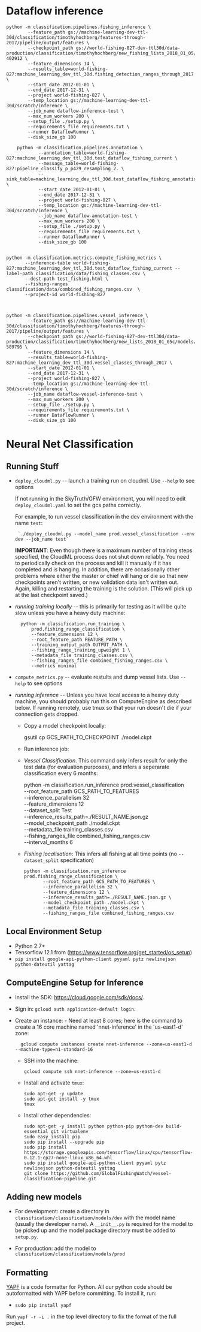 
# Dataflow inference

    python -m classification.pipelines.fishing_inference \
            --feature_path gs://machine-learning-dev-ttl-30d/classification/timothyhochberg/features-through-2017/pipeline/output/features \
            --checkpoint_path gs://world-fishing-827-dev-ttl30d/data-production/classification/timothyhochberg/new_fishing_lists_2018_01_05/models/prod.fishing_detection/train/model.ckpt-402912 \
            --feature_dimensions 14 \
            --results_table=world-fishing-827:machine_learning_dev_ttl_30d.fishing_detection_ranges_through_2017 \
            --start_date 2012-01-01 \
            --end_date 2017-12-31 \
            --project world-fishing-827 \
            --temp_location gs://machine-learning-dev-ttl-30d/scratch/inference \
            --job_name dataflow-inference-test \
            --max_num_workers 200 \
            --setup_file ./setup.py \
            --requirements_file requirements.txt \
            --runner DataflowRunner \
            --disk_size_gb 100

        python -m classification.pipelines.annotation \
                --annotation_table=world-fishing-827:machine_learning_dev_ttl_30d.test_dataflow_fishing_current \
                --message_table=world-fishing-827:pipeline_classify_p_p429_resampling_2. \
                --sink_table=machine_learning_dev_ttl_30d.test_dataflow_fishing_annotation_all \
                --start_date 2012-01-01 \
                --end_date 2017-12-31 \
                --project world-fishing-827 \
                --temp_location gs://machine-learning-dev-ttl-30d/scratch/inference \
                --job_name dataflow-annotation-test \
                --max_num_workers 200 \
                --setup_file ./setup.py \
                --requirements_file requirements.txt \
                --runner DataflowRunner \
                --disk_size_gb 100


    python -m classification.metrics.compute_fishing_metrics \
           --inference-table world-fishing-827:machine_learning_dev_ttl_30d.test_dataflow_fishing_current --label-path classification/data/fishing_classes.csv \
           --dest-path test_fishing.html \
           --fishing-ranges classification/data/combined_fishing_ranges.csv  \
           --project-id world-fishing-827



    python -m classification.pipelines.vessel_inference \
            --feature_path gs://machine-learning-dev-ttl-30d/classification/timothyhochberg/features-through-2017/pipeline/output/features \
            --checkpoint_path gs://world-fishing-827-dev-ttl30d/data-production/classification/timothyhochberg/new_lists_2018_01_05c/models/prod.vessel_characterization/train/model.ckpt-589795 \
            --feature_dimensions 14 \
            --results_table=world-fishing-827:machine_learning_dev_ttl_30d.vessel_classes_through_2017 \
            --start_date 2012-01-01 \
            --end_date 2017-12-31 \
            --project world-fishing-827 \
            --temp_location gs://machine-learning-dev-ttl-30d/scratch/inference \
            --job_name dataflow-vessel-inference-test \
            --max_num_workers 200 \
            --setup_file ./setup.py \
            --requirements_file requirements.txt \
            --runner DataflowRunner \
            --disk_size_gb 100 




# Neural Net Classification

## Running Stuff

-  `deploy_cloudml.py` -- launch a training run on cloudml. Use `--help` to see options

   If not running in the SkyTruth/GFW environment, you will need to edit `deploy_cloudml.yaml`
   to set the gcs paths correctly.

   For example, to run vessel classification in the dev environment with the name `test`:

        `./deploy_cloudml.py --model_name prod.vessel_classification --env dev --job_name test`

   **IMPORTANT**: Even though there is a maximum number of training steps specified, the CloudML
   process does not shut down reliably.  You need to periodically check on the process and kill it
   manually if it has completed and is hanging. In addition, there are occasionally other problems
   where either the master or chief will hang or die so that new checkpoints aren't written, or
   new validation data isn't written out. Again, killing and restarting the training is the solution.
   (This will pick up at the last checkpoint saved.)

- *running training locally* -- this is primarily for testing as it will be quite slow unless you
  have a heavy duty machine:

        python -m classification.run_training \
            prod.fishing_range_classification \
            --feature_dimensions 12 \
            --root_feature_path FEATURE_PATH \
            --training_output_path OUTPUT_PATH \
            --fishing_range_training_upweight 1 \
            --metadata_file training_classes.csv \
            --fishing_ranges_file combined_fishing_ranges.csv \
            --metrics minimal


- `compute_metrics.py` -- evaluate restults and dump vessel lists. Use `--help` to see options


- *running inference* -- Unless you have local access to a heavy duty machine, you should
  probably run this on ComputeEngine as described below. If running remotely, use tmux so 
  that your run doesn't die if your connection gets dropped.

   - Copy a model checkpoint locally:

      gsutil cp GCS_PATH_TO_CHECKPOINT  ./model.ckpt

   - Run inference job:

    * *Vessel Classification*. This command only infers result for only the test data 
      (for evaluation purposes), and infers a seperarate classification every 6 months:

       python -m classification.run_inference prod.vessel_classification \
              --root_feature_path GCS_PATH_TO_FEATURES \
              --inference_parallelism 32 \
              --feature_dimensions 12 \
              --dataset_split Test \
              --inference_results_path=./RESULT_NAME.json.gz \
              --model_checkpoint_path ./model.ckpt \
              --metadata_file training_classes.csv \
              --fishing_ranges_file combined_fishing_ranges.csv \
              --interval_months 6

   - *Fishing localisation*: This infers all fishing at all time points (no `--dataset_split` specification)

         python -m classification.run_inference prod.fishing_range_classification \
                --root_feature_path GCS_PATH_TO_FEATURES \
                --inference_parallelism 32 \
                --feature_dimensions 12 \
                --inference_results_path=./RESULT_NAME.json.gz \
                --model_checkpoint_path ./model.ckpt \
                --metadata_file training_classes.csv \
                --fishing_ranges_file combined_fishing_ranges.csv



## Local Environment Setup

* Python 2.7+
* Tensorflow 12.1 from (https://www.tensorflow.org/get_started/os_setup)
* `pip install google-api-python-client pyyaml pytz newlinejson python-dateutil yattag`

## ComputeEngine Setup for Inference 

* Install the SDK: https://cloud.google.com/sdk/docs/.
* Sign in: `gcloud auth application-default login`.
* Create an instance:
      - Need at least 8 cores; here is the command to create a 16 core machine named 'nnet-inference'
        in the 'us-east1-d' zone:

        gcloud compute instances create nnet-inference --zone=us-east1-d --machine-type=n1-standard-16

  - SSH into the machine:

        gcloud compute ssh nnet-inference --zone=us-east1-d

  - Install and activate `tmux`:

        sudo apt-get -y update
        sudo apt-get install -y tmux
        tmux

  - Install other dependencies:

        sudo apt-get -y install python python-pip python-dev build-essential git virtualenv
        sudo easy_install pip
        sudo pip install --upgrade pip
        sudo pip install https://storage.googleapis.com/tensorflow/linux/cpu/tensorflow-0.12.1-cp27-none-linux_x86_64.whl
        sudo pip install google-api-python-client pyyaml pytz newlinejson python-dateutil yattag
        git clone https://github.com/GlobalFishingWatch/vessel-classification-pipeline.git

## Adding new models

* For development: create a directory in `classification/classification/models/dev` with the model name 
  (usually the developer name).  A `__init__.py` is required for the model to be picked up and the model
  package directory must be added to `setup.py`.

* For production: add the model to `classification/classification/models/prod`


## Formatting

[YAPF](https://github.com/google/yapf) is a code formatter for Python. All our python code should
be autoformatted with YAPF before committing. To install it, run:

* `sudo pip install yapf`

Run `yapf -r -i .` in the top level directory to fix the format of the full project.






